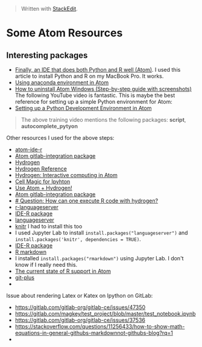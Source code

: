 > Written with [StackEdit](https://stackedit.io/).

# Some Atom Resources

## Interesting packages

- [Finally, an IDE that does both Python and R well (Atom)](https://jstaf.github.io/2018/03/25/atom-ide.html). I used this article to install Python and R on my MacBook Pro. It works.
- [Using anaconda environment in Atom](https://stackoverflow.com/questions/43207427/using-anaconda-environment-in-atom)
- [How to uninstall Atom Windows (Step-by-step guide with screenshots)]([https://windowsreport.com/uninstall-atom-windows/](https://windowsreport.com/uninstall-atom-windows/))
The following YouTube video is fantastic. This is maybe the best reference for setting up a simple Python environment for Atom:
- [Setting up a Python Development Environment in Atom](https://www.youtube.com/watch?v=DjEuROpsvp4)
> The above training video mentions the following packages: **script**, **autocomplete_pytyon**

Other resources I used for the above steps:

- [atom-ide-r](https://github.com/REditorSupport/atom-ide-r)
- [Atom gitlab-integration package]()
- [Hydrogen](https://nteract.gitbooks.io/hydrogen/content/)
- [Hydrogen Reference](https://nteract.gitbooks.io/hydrogen/)
- [Hydrogen: Interactive computing in Atom](https://blog.nteract.io/hydrogen-interactive-computing-in-atom-89d291bcc4dd)
- [Cell Magic for Ipyhton](https://ipython.readthedocs.io/en/stable/interactive/magics.html)
- [Use Atom + Hydrogen!](https://acarril.github.io/posts/atom-hydrogen)
- [Atom gitlab-integration package](https://atom.io/packages/gitlab-integration)
- [# Question: How can one execute R code with hydrogen?](https://github.com/nteract/hydrogen/issues/881)
- [r-languageserver](https://anaconda.org/gwerbin/r-languageserver)
- [IDE-R package](https://atom.io/packages/ide-r)
- [languageserver](https://github.com/REditorSupport/languageserver)
- [knitr](https://github.com/yihui/knitr) I had to install this too
- I used Jupyter Lab to install `install.packages("languageserver")` and `install.packages('knitr', dependencies = TRUE)`. 
- [IDE-R package](https://atom.io/packages/ide-r)
- [R markdown](https://rmarkdown.rstudio.com/lesson-1.html)
- I installed `install.packages("rmarkdown")` using Jupyter Lab. I don't know if I really need this.
- [The current state of R support in Atom](https://haroldpimentel.wordpress.com/2016/11/28/the-current-state-of-r-support-in-atom/)
- [git-plus](https://atom.io/packages/git-plus)
- 

Issue about rendering Latex or Katex on Ipython on GitLab:

- https://gitlab.com/gitlab-org/gitlab-ce/issues/47350
- https://gitlab.com/magkey/test_project/blob/master/test_notebook.ipynb
- https://gitlab.com/gitlab-org/gitlab-ce/issues/37536
- https://stackoverflow.com/questions/11256433/how-to-show-math-equations-in-general-githubs-markdownnot-githubs-blog?rq=1
- 


<!--stackedit_data:
eyJoaXN0b3J5IjpbMTY2MDA2NzcwLC01OTM3MzY2MTYsMjgzNz
U2NjY2LDk1NzcwNTYyMiwtMTIzMzEyMTQ3NywtMjcxODUxNTkz
LC0xNjc4NjY4NDRdfQ==
-->